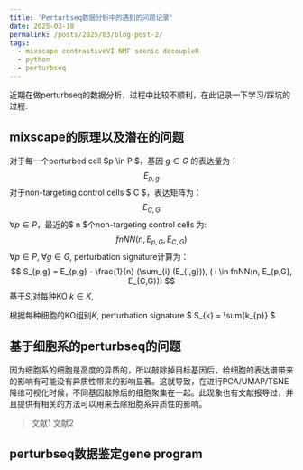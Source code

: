 ```yaml
---
title: 'Perturbseq数据分析中的遇到的问题记录'
date: 2025-03-18
permalink: /posts/2025/03/blog-post-2/
tags:
  - mixscape contrastiveVI NMF scenic decoupleR
  - python
  - perturbseq
---
```


近期在做perturbseq的数据分析，过程中比较不顺利，在此记录一下学习/踩坑的过程.


mixscape的原理以及潜在的问题
----
对于每一个perturbed cell $p \in P $，基因 $g \in G$ 的表达量为：
$$
E_{p,g}
$$ 
对于non-targeting control cells $ C $，表达矩阵为：
$$
E_{C,G}
$$
$\forall p \in P$，最近的$ n $个non-targeting control cells 为: 
$$
fnNN(n, E_{p,G}, E_{C,G})
$$
$\forall p \in P$, $\forall g \in G$, perturbation signature计算为：
$$
S_{p,g} = E_{p,g} - \frac{1}{n} (\sum_{i} (E_{i,g})), ( i \in fnNN(n, E_{p,G}, E_{C,G}))
$$
基于$S$,对每种KO $k \in K$, 


根据每种细胞的KO组别$K$, 
perturbation signature $ S_{k} = \sum{k_{p}} $

基于细胞系的perturbseq的问题
----
因为细胞系的细胞是高度的异质的，所以敲除掉目标基因后，给细胞的表达谱带来的影响有可能没有异质性带来的影响显著。这就导致，在进行PCA/UMAP/TSNE降维可视化时候，不同基因敲除后的细胞聚集在一起。此现象也有文献报导过，并且提供有相关的方法可以用来去除细胞系异质性的影响。
> 文献1
> 文献2



perturbseq数据鉴定gene program
----

